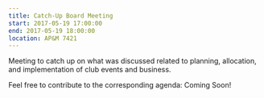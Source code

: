 ```yaml
---
title: Catch-Up Board Meeting
start: 2017-05-19 17:00:00
end: 2017-05-19 18:00:00
location: AP&M 7421
---
```


Meeting to catch up on what was discussed related to planning, allocation,  
and implementation of club events and business.

Feel free to contribute to the corresponding agenda: Coming Soon!
